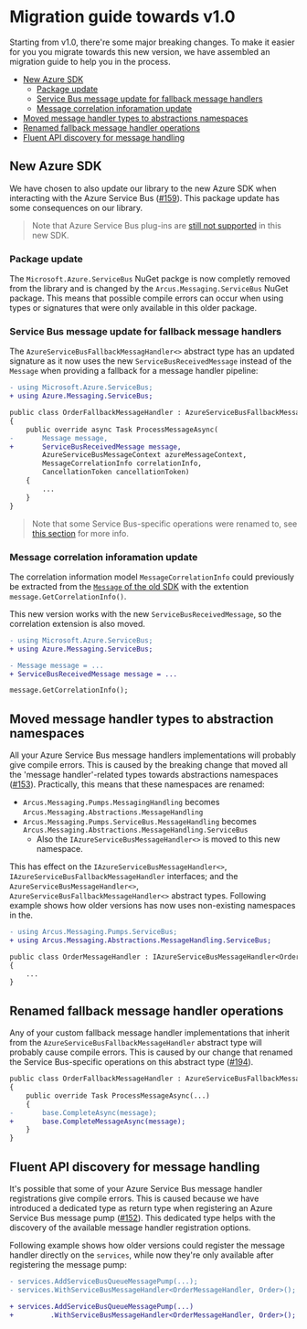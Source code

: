 # Migration guide towards v1.0
Starting from v1.0, there're some major breaking changes. To make it easier for you you migrate towards this new version, we have assembled an migration guide to help you in the process.

- [New Azure SDK](#new-azure-sdk)
  - [Package update](#package-update)
  - [Service Bus message update for fallback message handlers](#service-bus-message-update-for-fallback-message-handlers)
  - [Message correlation inforamation update](#message-correlation-inforamation-update)
- [Moved message handler types to abstractions namespaces](#moved-message-handler-types-to-abstraction-namespaces)
- [Renamed fallback message handler operations](#renamed-fallback-message-handler-operations)
- [Fluent API discovery for message handling](#fluent-api-discovery-for-message-handling)

## New Azure SDK
We have chosen to also update our library to the new Azure SDK when interacting with the Azure Service Bus ([#159](https://github.com/arcus-azure/arcus.messaging/discussions/159)). This package update has some consequences on our library.

> Note that Azure Service Bus plug-ins are [still not supported](https://github.com/arcus-azure/arcus.messaging/discussions/159) in this new SDK.

### Package update
The `Microsoft.Azure.ServiceBus` NuGet packge is now completly removed from the library and is changed by the `Arcus.Messaging.ServiceBus` NuGet package. This means that possible compile errors can occur when using types or signatures that were only available in this older package.

### Service Bus message update for fallback message handlers
The `AzureServiceBusFallbackMessagHandler<>` abstract type has an updated signature as it now uses the new `ServiceBusReceivedMessage` instead of the `Message` when providing a fallback for a message handler pipeline:

```diff
- using Microsoft.Azure.ServiceBus;
+ using Azure.Messaging.ServiceBus;

public class OrderFallbackMessageHandler : AzureServiceBusFallbackMessageHandler
{
    public override async Task ProcessMessageAsync(
-       Message message,
+       ServiceBusReceivedMessage message,
        AzureServiceBusMessageContext azureMessageContext,
        MessageCorrelationInfo correlationInfo,
        CancellationToken cancellationToken)
    {
        ...
    }
}
```

> Note that some Service Bus-specific operations were renamed to, see [this section](#renamed-fallback-message-handler-operations) for more info.

### Message correlation inforamation update
The correlation information model `MessageCorrelationInfo` could previously be extracted from the [`Message` of the old SDK](https://docs.microsoft.com/en-us/dotnet/api/microsoft.azure.servicebus.message?view=azure-dotnet) with the extention `message.GetCorrelationInfo()`.

This new version works with the new `ServiceBusReceivedMessage`, so the correlation extension is also moved.

```diff
- using Microsoft.Azure.ServiceBus;
+ using Azure.Messaging.ServiceBus;

- Message message = ...
+ ServiceBusReceivedMessage message = ...

message.GetCorrelationInfo();
```

## Moved message handler types to abstraction namespaces
All your Azure Service Bus message handlers implementations will probably give compile errors. This is caused by the breaking change that moved all the 'message handler'-related types towards abstractions namespaces ([#153](https://github.com/arcus-azure/arcus.messaging/issues/153)).
Practically, this means that these namespaces are renamed:

* `Arcus.Messaging.Pumps.MessagingHandling` becomes `Arcus.Messaging.Abstractions.MessageHandling`
* `Arcus.Messaging.Pumps.ServiceBus.MessageHandling` becomes `Arcus.Messaging.Abstractions.MessageHandling.ServiceBus`
    * Also the `IAzureServiceBusMessageHandler<>` is moved to this new namespace.

This has effect on the `IAzureServiceBusMessageHandler<>`, `IAzureServiceBusFallbackMessageHandler` interfaces; and the `AzureServiceBusMessageHandler<>`, `AzureServiceBusFallbackMessageHandler<>` abstract types.
Following example shows how older versions has now uses non-existing namespaces in the. 

```diff
- using Arcus.Messaging.Pumps.ServiceBus;
+ using Arcus.Messaging.Abstractions.MessageHandling.ServiceBus;

public class OrderMessageHandler : IAzureServiceBusMessageHandler<Order>
{
    ...
}
```

## Renamed fallback message handler operations
Any of your custom fallback message handler implementations that inherit from the `AzureServiceBusFallbackMessageHandler` abstract type will probably cause compile errors. This is caused by our change that renamed the Service Bus-specific operations on this abstract type ([#194](https://github.com/arcus-azure/arcus.messaging/issues/194)). 

```diff
public class OrderFallbackMessageHandler : AzureServiceBusFallbackMessageHandler<Order>
{
    public override Task ProcessMessageAsync(...)
    {
-       base.CompleteAsync(message);
+       base.CompleteMessageAsync(message);
    }
}
```

## Fluent API discovery for message handling
It's possible that some of your Azure Service Bus message handler registrations give compile errors. This is caused because we have introduced a dedicated type as return type when registering an Azure Service Bus message pump ([#152](https://github.com/arcus-azure/arcus.messaging/issues/152)). This dedicated type helps with the discovery of the available message handler registration options.

Following example shows how older versions could register the message handler directly on the `services`, while now they're only available after registering the message pump:

```diff
- services.AddServiceBusQueueMessagePump(...);
- services.WithServiceBusMessageHandler<OrderMessageHandler, Order>();

+ services.AddServiceBusQueueMessagePump(...)
+         .WithServiceBusMessageHandler<OrderMessageHandler, Order>();
```
